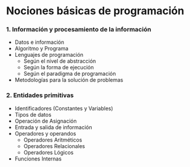 # Nociones básicas de programación

### 1. Información y procesamiento de la información
- Datos e información
- Algoritmo y Programa
- Lenguajes de programación
    - Según el nivel de abstracción
    - Según la forma de ejecución
    - Según el paradigma de programación
- Metodologías para la solución de problemas

### 2. Entidades primitivas
- Identificadores (Constantes y Variables)
- Tipos de datos
- Operación de Asignación
- Entrada y salida de información
- Operadores y operandos 
    - Operadores Aritméticos
    - Operadores Relacionales
    - Operadores Lógicos
- Funciones Internas

